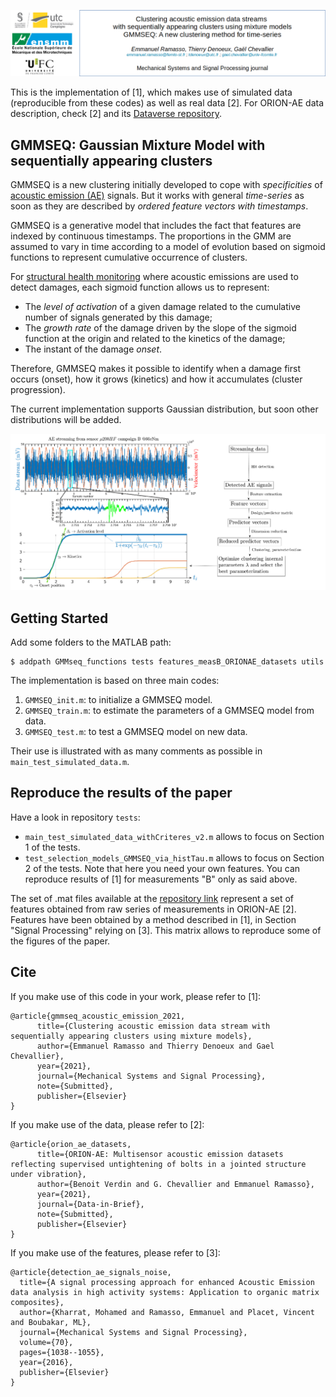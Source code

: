 ![alt text](.images/header.png)

This is the implementation of [1], which makes use of simulated data (reproducible from these codes) as well as real data [2]. For ORION-AE data description, check [2] and its [Dataverse repository](https://doi.org/10.7910/DVN/FBRDU0). 

## GMMSEQ: Gaussian Mixture Model with sequentially appearing clusters

GMMSEQ is a new clustering initially developed to cope with *specificities* of [acoustic emission (AE)](https://www.astm.org/Standards/E1932.htm) signals. But it works with general *time-series* as soon as they are described by *ordered feature vectors with timestamps*. 

GMMSEQ is a generative model that includes the fact that features are indexed by continuous timestamps. The proportions in the GMM are assumed to vary in time according to a model of evolution based on sigmoid functions to represent cumulative occurrence of clusters. 

For [structural health monitoring](https://www.astm.org/Standards/E2983.htm) where acoustic emissions are used to detect damages, each sigmoid function allows us to represent:
- The *level of activation* of a given damage related to the cumulative number of signals generated by this damage;
- The *growth rate* of the damage driven by the slope of the sigmoid function at the origin  and related to the kinetics of the damage; 
- The instant of the damage *onset*. 

Therefore, GMMSEQ makes it possible to identify when a damage first occurs (onset), how it grows (kinetics) and how it accumulates (cluster progression).

The current implementation supports Gaussian distribution, but soon other distributions will be added. 

![Example of an acoustic emission streaming, an AE signal, and the main idea behind GMMSEQ model](.images/test_figures.png)


## Getting Started

Add some folders to the MATLAB path:
```commandline
$ addpath GMMseq_functions tests features_measB_ORIONAE_datasets utils
```

The implementation is based on three main codes: 
1. `GMMSEQ_init.m`: to initialize a GMMSEQ model.
2. `GMMSEQ_train.m`: to estimate the parameters of a GMMSEQ model from data.
3. `GMMSEQ_test.m`: to test a GMMSEQ model on new data.

Their use is illustrated with as many comments as possible in `main_test_simulated_data.m`.


## Reproduce the results of the paper

Have a look in repository `tests`:
- `main_test_simulated_data_withCriteres_v2.m` allows to focus on Section 1 of the tests.
- `test_selection_models_GMMSEQ_via_histTau.m` allows to focus on Section 2 of the tests. Note that here you need your own features. You can reproduce results of [1] for measurements "B" only as said above.

The set of .mat files available at the [repository link](https://tobedone.html) represent a set of features obtained from raw series of measurements in ORION-AE [2]. Features have been obtained by a method described in [1], in Section "Signal Processing" relying on [3]. This matrix allows to reproduce some of the figures of the paper.

## Cite

If you make use of this code in your work, please refer to [1]:

```
@article{gmmseq_acoustic_emission_2021,
      title={Clustering acoustic emission data stream with sequentially appearing clusters using mixture models}, 
      author={Emmanuel Ramasso and Thierry Denoeux and Gael Chevallier},
      year={2021},
      journal={Mechanical Systems and Signal Processing},
      note={Submitted},
      publisher={Elsevier}
}
```

If you make use of the data, please refer to [2]:

```
@article{orion_ae_datasets,
      title={ORION-AE: Multisensor acoustic emission datasets reflecting supervised untightening of bolts in a jointed structure under vibration}, 
      author={Benoit Verdin and G. Chevallier and Emmanuel Ramasso},
      year={2021},
      journal={Data-in-Brief},
      note={Submitted},
      publisher={Elsevier}
}
```


If you make use of the features, please refer to [3]:

```
@article{detection_ae_signals_noise,
  title={A signal processing approach for enhanced Acoustic Emission data analysis in high activity systems: Application to organic matrix composites},
  author={Kharrat, Mohamed and Ramasso, Emmanuel and Placet, Vincent and Boubakar, ML},
  journal={Mechanical Systems and Signal Processing},
  volume={70},
  pages={1038--1055},
  year={2016},
  publisher={Elsevier}
}
```